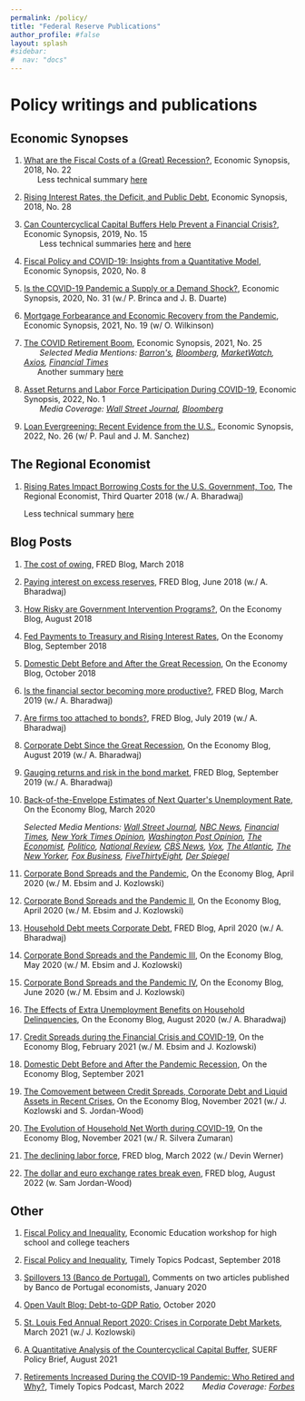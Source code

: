 ```yaml
---
permalink: /policy/
title: "Federal Reserve Publications"
author_profile: #false
layout: splash
#sidebar:
#  nav: "docs"
---
```

# Policy writings and publications

## Economic Synopses
1. [What are the Fiscal Costs of a (Great) Recession?](https://research.stlouisfed.org/publications/economic-synopses/2018/08/24/what-are-the-fiscal-costs-of-a-great-recession), Economic Synopsis, 2018, No. 22  <br/>
&nbsp;&nbsp;&nbsp;&nbsp;&nbsp;&nbsp;Less technical summary [here](https://www.stlouisfed.org/on-the-economy/2018/october/fiscal-costs-great-recession)
 
2. [Rising Interest Rates, the Deficit, and Public Debt](https://research.stlouisfed.org/publications/economic-synopses/2018/11/16/rising-interest-rates-the-deficit-and-public-debt/), Economic Synopsis, 2018, No. 28 

3. [Can Countercyclical Capital Buffers Help Prevent a Financial Crisis?](https://research.stlouisfed.org/publications/economic-synopses/2019/06/21/can-countercyclical-capital-buffers-help-prevent-a-financial-crisis), Economic Synopsis, 2019, No. 15   <br/>
&nbsp;&nbsp;&nbsp;&nbsp;&nbsp;&nbsp; Less technical summaries [here](https://www.stlouisfed.org/on-the-economy/2019/august/countercyclical-capital-buffers-financial-crises) and [here](https://www.stlouisfed.org/open-vault/2020/february/what-is-countercyclical-capital-buffer-ccyb)
   
4. [Fiscal Policy and COVID-19: Insights from a Quantitative Model](https://research.stlouisfed.org/publications/economic-synopses/2020/03/27/fiscal-policy-and-covid-19-insights-from-a-quantitative-model), Economic Synopsis, 2020, No. 8  
   
5. [Is the COVID-19 Pandemic a Supply or a Demand Shock?](https://research.stlouisfed.org/publications/economic-synopses/2020/05/20/is-the-covid-19-pandemic-a-supply-or-a-demand-shock), Economic Synopsis, 2020, No. 31 (w./ P. Brinca and J. B. Duarte) 

6. [Mortgage Forbearance and Economic Recovery from the Pandemic](https://research.stlouisfed.org/publications/economic-synopses/2021/07/16/mortgage-forbearance-and-economic-recovery-from-the-pandemic), Economic Synopsis, 2021, No. 19 (w/ O. Wilkinson)

7. [The COVID Retirement Boom](https://files.stlouisfed.org/files/htdocs/publications/economic-synopses/2021/10/15/the-covid-retirement-boom.pdf), Economic Synopsis, 2021, No. 25 <br/>
&nbsp;&nbsp;&nbsp;&nbsp;&nbsp;&nbsp; *Selected Media Mentions: [Barron's](https://www.barrons.com/articles/retiring-early-is-looking-easier-heres-how-to-do-it-with-no-regrets-51634892301), [Bloomberg](https://www.bloomberg.com/news/articles/2021-10-22/covid-early-retirees-top-3-million-in-u-s-fed-research-show?sref=HtZJGB9Z), [MarketWatch](https://www.marketwatch.com/story/covid-caused-more-than-3-million-americans-to-retire-early-a-new-fed-analysis-finds-11635170260), [Axios](https://www.axios.com/millions-of-baby-boomers-retired-early-during-the-pandemic-4aead44b-9ef5-4510-8f1c-6fb3cc7faebd.html), [Financial Times](https://www.ft.com/content/cefbe0b0-8102-4331-b409-1a6d336cb346 )* <br/>
&nbsp;&nbsp;&nbsp;&nbsp;&nbsp;&nbsp;Another summary [here](https://www.stlouisfed.org/on-the-economy/2021/december/excess-retirements-covid-19-pandemic)

8. [Asset Returns and Labor Force Participation During COVID-19](https://files.stlouisfed.org/files/htdocs/publications/economic-synopses/2022/01/06/asset-returns-and-labor-force-participation-during-covid-19.pdf), Economic Synopsis, 2022, No. 1 <br/>
&nbsp;&nbsp;&nbsp;&nbsp;&nbsp;&nbsp; *Media Coverage: [Wall Street Journal](https://www.wsj.com/articles/you-got-richer-during-the-pandemic-early-retirement-is-still-risky-11644575419), [Bloomberg](https://www.bloomberg.com/news/articles/2022-03-23/the-great-retirement-disconnect-that-puzzles-u-s-economists?sref=HtZJGB9Z)* 

9. [Loan Evergreening: Recent Evidence from the U.S.](https://doi.org/10.20955/es.2022.26), Economic Synopsis, 2022, No. 26 (w/ P. Paul and J. M. Sanchez)


## The Regional Economist
1. [Rising Rates Impact Borrowing Costs for the U.S. Government, Too](https://www.stlouisfed.org/publications/regional-economist/third-quarter-2018/rising-rates-borrowing-government), The Regional Economist, Third Quarter 2018 (w./ A. Bharadwaj)

   Less technical summary [here](https://www.stlouisfed.org/on-the-economy/2018/november/rising-short-term-rates-uncle-sam)

## Blog Posts
1. [The cost of owing](https://fredblog.stlouisfed.org/2018/03/the-cost-of-owing/), FRED Blog, March 2018
2. [Paying interest on excess reserves](https://fredblog.stlouisfed.org/2018/06/paying-interest-on-excess-reserves/), FRED Blog, June 2018 (w./ A. Bharadwaj)
3. [How Risky are Government Intervention Programs?](https://www.stlouisfed.org/on-the-economy/2018/august/how-risky-government-intervention-programs), On the Economy Blog, August 2018
4. [Fed Payments to Treasury and Rising Interest Rates](https://www.stlouisfed.org/on-the-economy/2018/september/fed-payments-treasury-rising-interest-rates), On the Economy Blog, September 2018
5. [Domestic Debt Before and After the Great Recession](https://www.stlouisfed.org/on-the-economy/2018/october/domestic-debt-before-after-great-recession), On the Economy Blog, October 2018
6. [Is the financial sector becoming more productive?](https://fredblog.stlouisfed.org/2019/03/is-the-financial-sector-becoming-more-productive/), FRED Blog, March 2019 (w./ A. Bharadwaj)
7. [Are firms too attached to bonds?](https://fredblog.stlouisfed.org/2019/07/are-firms-too-attached-to-bonds/), FRED Blog, July 2019 (w./ A. Bharadwaj)
8. [Corporate Debt Since the Great Recession](https://www.stlouisfed.org/on-the-economy/2019/august/corporate-debt-great-recession), On the Economy Blog, August 2019 (w./ A. Bharadwaj)
9. [Gauging returns and risk in the bond market](https://fredblog.stlouisfed.org/2019/09/gauging-returns-and-risk-in-the-bond-market/), FRED Blog, September 2019 (w./ A. Bharadwaj)
10. [Back-of-the-Envelope Estimates of Next Quarter's Unemployment Rate](https://www.stlouisfed.org/on-the-economy/2020/march/back-envelope-estimates-next-quarters-unemployment-rate), On the Economy Blog, March 2020 

    *Selected Media Mentions: [Wall Street Journal](https://www.wsj.com/articles/derbys-take-tallying-up-a-devastating-turn-for-the-labor-market-11585215002?mod=searchresults&page=1&pos=1), [NBC News](https://www.nbcnews.com/business/economy/coronavirus-job-losses-could-total-47-million-unemployment-rate-may-n1172111), [Financial Times](https://www.ft.com/content/cafa94bb-1638-4414-b780-0b29719433a2), [New York Times Opinion](https://www.nytimes.com/2020/04/01/opinion/notes-on-the-coronacoma-wonkish.html), [Washington Post Opinion](https://www.washingtonpost.com/opinions/covid-19-is-going-to-do-to-businesses-what-it-has-done-to-people/2020/03/31/8d09abe0-7391-11ea-87da-77a8136c1a6d_story.html), [The Economist](https://www.economist.com/united-states/2020/04/01/how-high-will-unemployment-in-america-go), [Politico](https://www.politico.com/newsletters/morning-money/2020/03/31/laying-out-the-coronavirus-scenarios-for-the-economy-786505),  [National Review](https://www.nationalreview.com/2020/03/coronavirus-unemployment-shutdown-debate-false-choice/), [CBS News](https://www.cbsnews.com/news/gdp-may-sink-14-million-jobs-may-be-lost-is-this-another-depression/), [Vox](https://www.vox.com/future-perfect/2020/4/1/21201700/coronavirus-covid-19-unemployment-rate), [The Atlantic](https://www.theatlantic.com/ideas/archive/2020/03/we-need-start-tossing-money-out-helicopters/608968/), [The New Yorker](https://www.newyorker.com/news/our-columnists/is-it-too-late-to-prevent-mass-unemployment-owing-to-the-coronavirus), [Fox Business](https://www.foxbusiness.com/economy/coronavirus-unemployment-rate-could-surge-to-32-job-losses-may-hit-47m-st-louis-fed-says), [FiveThirtyEight](https://fivethirtyeight.com/features/unemployment-filings-hit-6-6-million-doubling-last-weeks-record-high/), [Der Spiegel](https://www.spiegel.de/wirtschaft/soziales/wer-nicht-gebraucht-wird-fliegt-a-87ca464a-50d5-4dd6-aa23-26458d91245c)*
11. [Corporate Bond Spreads and the Pandemic](https://www.stlouisfed.org/on-the-economy/2020/april/effects-covid-19-monetary-policy-response-corporate-bond-market), On the Economy Blog, April 2020 (w./ M. Ebsim and J. Kozlowski)
12. [Corporate Bond Spreads and the Pandemic II](https://www.stlouisfed.org/on-the-economy/2020/april/corporate-bond-spreads-pandemic-heterogeneity-sectors), On the Economy Blog, April 2020 (w./ M. Ebsim and J. Kozlowski)
13. [Household Debt meets Corporate Debt](https://fredblog.stlouisfed.org/2020/04/household-debt-meets-corporate-debt/), FRED Blog, April 2020 (w./ A. Bharadwaj)
14. [Corporate Bond Spreads and the Pandemic III](https://www.stlouisfed.org/on-the-economy/2020/may/corporate-bond-spreads-pandemic-variance-sectors-firms), On the Economy Blog, May 2020 (w./ M. Ebsim and J. Kozlowski)
15. [Corporate Bond Spreads and the Pandemic IV](https://www.stlouisfed.org/on-the-economy/2020/june/corporate-bond-spreads-pandemic-liquidity-buffers), On the Economy Blog, June 2020 (w./ M. Ebsim and J. Kozlowski)
16. [The Effects of Extra Unemployment Benefits on Household Delinquencies](https://www.stlouisfed.org/on-the-economy/2020/august/effects-extra-unemployment-benefits-household-delinquencies), On the Economy Blog, August 2020 (w./ A. Bharadwaj)
17. [Credit Spreads during the Financial Crisis and COVID-19](https://www.stlouisfed.org/on-the-economy/2021/february/credit-spreads-financial-crisis-covid19), On the Economy Blog, February 2021 (w./ M. Ebsim and J. Kozlowski)
18. [Domestic Debt Before and After the Pandemic Recession](https://www.stlouisfed.org/on-the-economy/2021/september/domestic-debt-pandemic-recession), On the Economy Blog, September 2021
19. [The Comovement between Credit Spreads, Corporate Debt and Liquid Assets in Recent Crises](https://www.stlouisfed.org/on-the-economy/2021/november/comovement-credit-spreads-debt-assets-crises), On the Economy Blog, November 2021 (w./ J. Kozlowski and S. Jordan-Wood)
20. [The Evolution of Household Net Worth during COVID-19](https://www.stlouisfed.org/on-the-economy/2021/november/evolution-household-net-worth-during-covid19), On the Economy Blog, November 2021 (w./ R. Silvera Zumaran)
21. [The declining labor force](https://fredblog.stlouisfed.org/2022/03/the-declining-labor-force/), FRED blog, March 2022 (w./ Devin Werner)
22. [The dollar and euro exchange rates break even](https://fredblog.stlouisfed.org/2022/08/), FRED blog, August 2022 (w. Sam Jordan-Wood)

## Other
1. [Fiscal Policy and Inequality](https://www.stlouisfed.org/events/2018/09/ee-fiscalpolicy090618), Economic Education workshop for high school and college teachers

2. [Fiscal Policy and Inequality](https://www.stlouisfed.org/timely-topics/fiscal-policys-link-to-inequality), Timely Topics Podcast, September 2018

3. [Spillovers 13 (Banco de Portugal)](https://www.bportugal.pt/sites/default/files/anexos/pdf-boletim/spillovers_jan2020.pdf), Comments on two articles published by Banco de Portugal economists, January 2020

4. [Open Vault Blog: Debt-to-GDP Ratio](https://www.stlouisfed.org/open-vault/2020/october/debt-gdp-ratio-how-high-too-high-it-depends), October 2020

5. [St. Louis Fed Annual Report 2020: Crises in Corporate Debt Markets](https://www.stlouisfed.org/annual-report/2020/crisis-in-corporate-debt-markets), March 2021 (w./ J. Kozlowski)

6. [A Quantitative Analysis of the Countercyclical Capital Buffer](https://www.suerf.org/suer-policy-brief/29521/a-quantitative-analysis-of-the-countercyclical-capital-buffer), SUERF Policy Brief, August 2021

7. [Retirements Increased During the COVID-19 Pandemic: Who Retired and Why?](https://www.stlouisfed.org/timely-topics/retirements-increased-during-pandemic), Timely Topics Podcast, March 2022
&nbsp;&nbsp;&nbsp;&nbsp;&nbsp;&nbsp; *Media Coverage: [Forbes](https://www.forbes.com/sites/eriksherman/2022/10/07/you-cant-understand-the-job-market-if-you-dont-get-self-employment/?sh=35639a5c2099)* 
